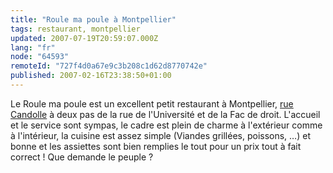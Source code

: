 ```yaml
---
title: "Roule ma poule à Montpellier"
tags: restaurant, montpellier
updated: 2007-07-19T20:59:07.000Z
lang: "fr"
node: "64593"
remoteId: "727f4d0a67e9c3b208c1d62d8770742e"
published: 2007-02-16T23:38:50+01:00
---
```

 
Le Roule ma poule est un excellent petit restaurant à Montpellier, [rue Candolle](http://maps.google.fr/maps?f=l&amp;hl=fr&amp;q=roule%20ma%20poule&amp;ie=UTF8&amp;near=Montpellier&amp;z=18&amp;ll=43.612951,3.87643&amp;spn=0.002408,0.004436&amp;t=k&amp;om=1) à deux pas de la rue de l'Université et de la Fac de droit. L'accueil et le service sont sympas, le cadre est plein de charme à l'extérieur comme à l'intérieur, la cuisine est assez simple (Viandes grillées, poissons, …) et bonne et les assiettes sont bien remplies le tout pour un prix tout à fait correct ! Que demande le peuple ?

